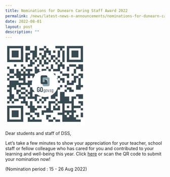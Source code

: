```yaml
---
title: Nominations for Dunearn Caring Staff Award 2022
permalink: /news/latest-news-n-announcements/nominations-for-dunearn-caring-staff-award-2022
date: 2022-08-01
layout: post
description: ""
---
```

<img style="width: 50%;" src="/images/qr1.png" />
<p>Dear students and staff of DSS,</p>
<p>Let&rsquo;s take a few minutes to show your appreciation for your teacher, school staff or fellow colleague who has cared for you and contributed to your learning and well-being this year. Click&nbsp;<a href="https://go.gov.sg/dsscsa2022">here</a>&nbsp;or scan the QR code to submit your nomination now!</p>
<p>(Nomination period : 15 - 26 Aug 2022)</p>